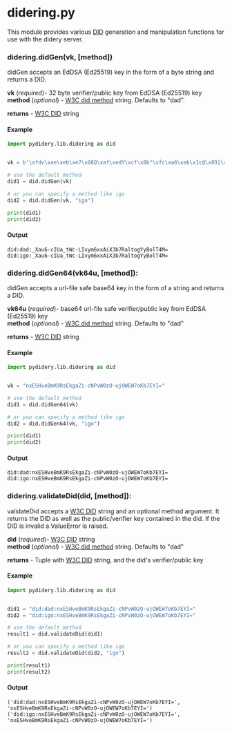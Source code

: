 # didering.py

This module provides various [DID](https://w3c-ccg.github.io/did-spec/) generation and manipulation functions for use with the didery server.

### didering.didGen(vk, [method])
didGen accepts an EdDSA (Ed25519) key in the form of a byte string and returns a DID.

**vk** (_required_)- 32 byte verifier/public key from EdDSA (Ed25519) key  
**method** (_optional_) - [W3C did method](https://w3c-ccg.github.io/did-spec/#specific-did-method-schemes) string. Defaults to "dad". 
  
**returns** - [W3C DID](https://w3c-ccg.github.io/did-spec/) string

#### Example
```python
import pydidery.lib.didering as did


vk = b'\xfdv\xae\xeb\xe7\x08Q\xaf\xedY\xcf\x8b"\xfc\xa6\xeb\x1c@\x89}\xdb\xed\x16\xa5\xb6\x88\x18\xc8\x1a%O\x83'

# use the default method
did1 = did.didGen(vk)

# or you can specify a method like igo
did2 = did.didGen(vk, "igo")

print(did1)
print(did2)
```

#### Output
```
did:dad:_Xau6-cIUa_tWc-LIvym6xxAiX3b7RaltogYyBolT4M=
did:igo:_Xau6-cIUa_tWc-LIvym6xxAiX3b7RaltogYyBolT4M=
```

### didering.didGen64(vk64u, [method]):
didGen accepts a url-file safe base64 key in the form of a string and returns a DID.

**vk64u** (_required_)- base64 url-file safe verifier/public key from EdDSA (Ed25519) key  
**method** (_optional_) - [W3C did method](https://w3c-ccg.github.io/did-spec/#specific-did-method-schemes) string. Defaults to "dad"

**returns** - [W3C DID](https://w3c-ccg.github.io/did-spec/) string

#### Example
```python
import pydidery.lib.didering as did


vk = "nxESHveBmK9RsEkgaZi-cNPvW0zO-ujOWEW7oKb7EYI="

# use the default method
did1 = did.didGen64(vk)

# or you can specify a method like igo
did2 = did.didGen64(vk, "igo")

print(did1)
print(did2)
```

#### Output
```
did:dad:nxESHveBmK9RsEkgaZi-cNPvW0zO-ujOWEW7oKb7EYI=
did:igo:nxESHveBmK9RsEkgaZi-cNPvW0zO-ujOWEW7oKb7EYI=
```

### didering.validateDid(did, [method]):
validateDid accepts a [W3C DID](https://w3c-ccg.github.io/did-spec/) string and an optional method argument.  It returns the DID as well as the public/verifier key contained in the did.  If the DID is invalid a ValueError is raised.

**did** (_required_)- [W3C DID](https://w3c-ccg.github.io/did-spec/) string  
**method** (_optional_) - [W3C did method](https://w3c-ccg.github.io/did-spec/#specific-did-method-schemes) string. Defaults to "dad"

**returns** - Tuple with [W3C DID](https://w3c-ccg.github.io/did-spec/) string, and the did's verifier/public key

#### Example
```python
import pydidery.lib.didering as did


did1 = "did:dad:nxESHveBmK9RsEkgaZi-cNPvW0zO-ujOWEW7oKb7EYI="
did2 = "did:igo:nxESHveBmK9RsEkgaZi-cNPvW0zO-ujOWEW7oKb7EYI="

# use the default method
result1 = did.validateDid(did1)

# or you can specify a method like igo
result2 = did.validateDid(did2, "igo")

print(result1)
print(result2)
```

#### Output
```
('did:dad:nxESHveBmK9RsEkgaZi-cNPvW0zO-ujOWEW7oKb7EYI=', 'nxESHveBmK9RsEkgaZi-cNPvW0zO-ujOWEW7oKb7EYI=')
('did:igo:nxESHveBmK9RsEkgaZi-cNPvW0zO-ujOWEW7oKb7EYI=', 'nxESHveBmK9RsEkgaZi-cNPvW0zO-ujOWEW7oKb7EYI=')
```